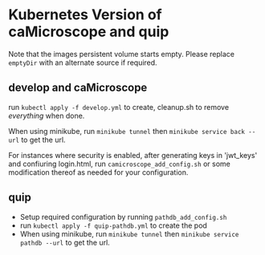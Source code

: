 # Kubernetes Version of caMicroscope and quip

Note that the images persistent volume starts empty. Please replace `emptyDir` with an alternate source if required.

## develop and caMicroscope
run `kubectl apply -f develop.yml` to create, cleanup.sh to remove *everything* when done.

When using minikube, run `minikube tunnel` then `minikube service back --url` to get the url.

For instances where security is enabled, after generating keys in 'jwt_keys' and confiuring login.html, run `camicroscope_add_config.sh` or some modification thereof as needed for your configuration.

## quip
* Setup required configuration by running `pathdb_add_config.sh`
* run `kubectl apply -f quip-pathdb.yml` to create the pod
* When using minikube, run `minikube tunnel` then `minikube service pathdb --url` to get the url.
